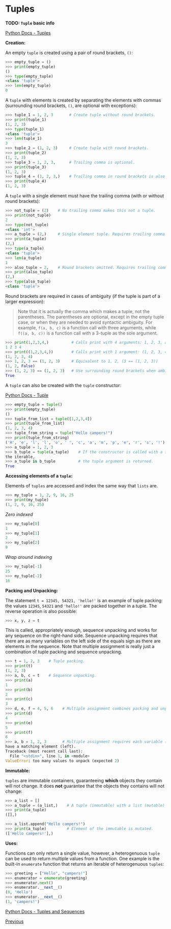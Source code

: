 # Tuples

**TODO: `Tuple` basic info**

[Python Docs - Tuples](https://docs.python.org/3/library/stdtypes.html#tuples)

**Creation:**

An empty `tuple` is created using a pair of round brackets, `()`:

```python
>>> empty_tuple = ()
>>> print(empty_tuple)
()
>>> type(empty_tuple)
<class 'tuple'>
>>> len(empty_tuple)
0
```

A `tuple` with elements is created by separating the elements with commas (surrounding round brackets, `()`, are optional with exceptions):

```python
>>> tuple_1 = 1, 2, 3       # Create tuple without round brackets.
>>> print(tuple_1)
(1, 2, 3)
>>> type(tuple_1)
<class 'tuple'>
>>> len(tuple_1)
3
>>> tuple_2 = (1, 2, 3)     # Create tuple with round brackets.
>>> print(tuple_2)
(1, 2, 3)
>>> tuple_3 = 1, 2, 3,      # Trailing comma is optional.
>>> print(tuple_3)
(1, 2, 3)
>>> tuple_4 = (1, 2, 3,)    # Trailing comma in round brackets is also optional.
>>> print(tuple_4)
(1, 2, 3)
```

A `tuple` with a single element must have the trailing comma (with or without round brackets):

```python
>>> not_tuple = (2)    # No trailing comma makes this not a tuple.
>>> print(not_tuple)
2
>>> type(not_tuple)
<class 'int'>
>>> a_tuple = (2,)     # Single element tuple. Requires trailing comma.
>>> print(a_tuple)
(2,)
>>> type(a_tuple)
<class 'tuple'>
>>> len(a_tuple)
1
>>> also_tuple = 2,    # Round brackets omitted. Requires trailing comma.
>>> print(also_tuple)
(2,)
>>> type(also_tuple)
<class 'tuple'>
```

Round brackets are required in cases of ambiguity (if the tuple is part of a larger expression):

> Note that it is actually the comma which makes a tuple, not the parentheses. The parentheses are optional, except in the empty tuple case, or when they are needed to avoid syntactic ambiguity. For example, `f(a, b, c)` is a function call with three arguments, while `f((a, b, c))` is a function call with a 3-tuple as the sole argument.

```python
>>> print(1,2,3,4,)          # Calls print with 4 arguments: 1, 2, 3, and 4
1 2 3 4
>>> print((1,2,3,4,))        # Calls print with 1 argument: (1, 2, 3, 4,)
(1, 2, 3, 4)
>>> 1, 2, 3 == (1, 2, 3)     # Equivalent to 1, 2, (3 == (1, 2, 3))
(1, 2, False)
>>> (1, 2, 3) == (1, 2, 3)   # Use surrounding round brackets when ambiguous.
True
```

A `tuple` can also be created with the `tuple` constructor:

[Python Docs - Tuple](https://docs.python.org/3/library/stdtypes.html#tuple)

```python
>>> empty_tuple = tuple()
>>> print(empty_tuple)
()
>>> tuple_from_list = tuple([1,2,3,4])
>>> print(tuple_from_list)
(1, 2, 3, 4)
>>> tuple_from_string = tuple("Hello campers!")
>>> print(tuple_from_string)
('H', 'e', 'l', 'l', 'o', ' ', 'c', 'a', 'm', 'p', 'e', 'r', 's', '!')
>>> a_tuple = 1, 2, 3
>>> b_tuple = tuple(a_tuple)    # If the constructor is called with a tuple for
the iterable,
>>> a_tuple is b_tuple          # the tuple argument is returned.
True
```

**Accessing elements of a `tuple`:**

Elements of `tuples` are accessed and index the same way that `lists` are.

```python
>>> my_tuple = 1, 2, 9, 16, 25
>>> print(my_tuple)
(1, 2, 9, 16, 25)
```

_Zero indexed_

```python
>>> my_tuple[0]
1
>>> my_tuple[1]
2
>>> my_tuple[2]
9
```

_Wrap around indexing_

```python
>>> my_tuple[-1]
25
>>> my_tuple[-2]
16
```

**Packing and Unpacking:**

The statement `t = 12345, 54321, 'hello!'` is an example of tuple packing: the values `12345`, `54321` and `'hello!'` are packed together in a tuple. The reverse operation is also possible:

```python
>>> x, y, z = t
```

This is called, appropriately enough, sequence unpacking and works for any sequence on the right-hand side. Sequence unpacking requires that there are as many variables on the left side of the equals sign as there are elements in the sequence. Note that multiple assignment is really just a combination of tuple packing and sequence unpacking.

```python
>>> t = 1, 2, 3    # Tuple packing.
>>> print(t)
(1, 2, 3)
>>> a, b, c = t    # Sequence unpacking.
>>> print(a)
1
>>> print(b)
2
>>> print(c)
3
>>> d, e, f = 4, 5, 6    # Multiple assignment combines packing and unpacking.
>>> print(d)
4
>>> print(e)
5
>>> print(f)
6
>>> a, b = 1, 2, 3       # Multiple assignment requires each variable (right)
have a matching element (left).
Traceback (most recent call last):
  File "<stdin>", line 1, in <module>
ValueError: too many values to unpack (expected 2)
```

**Immutable:**

`tuples` are immutable containers, guaranteeing **which** objects they contain will not change. It does **not** guarantee that the objects they contains will not change:

```python
>>> a_list = []
>>> a_tuple = (a_list,)    # A tuple (immutable) with a list (mutable) element.
>>> print(a_tuple)
([],)
```

```python
>>> a_list.append("Hello campers!")
>>> print(a_tuple)         # Element of the immutable is mutated.
(['Hello campers!'],)
```

**Uses:**

Functions can only return a single value, however, a heterogenuous `tuple` can be used to return multiple values from a function. One example is the built-in `enumerate` function that returns an iterable of heterogenuous `tuples`:

```python
>>> greeting = ["Hello", "campers!"]
>>> enumerator = enumerate(greeting)
>>> enumerator.next()
>>> enumerator.__next__()
(0, 'Hello')
>>> enumerator.__next__()
(1, 'campers!')
```

[Python Docs - Tuples and Sequences](https://docs.python.org/3/tutorial/datastructures.html#tuples-and-sequences)

[Previous](Python-More-Builtin-Types)
